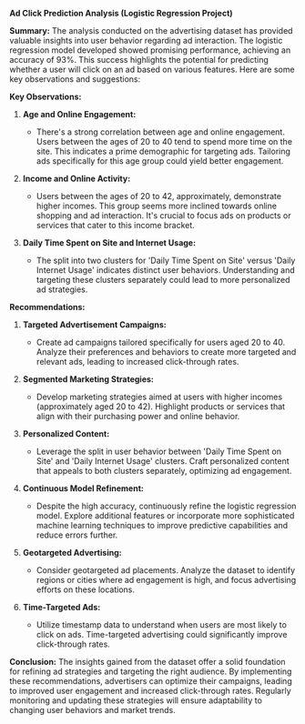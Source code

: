 
**Ad Click Prediction Analysis (Logistic Regression Project)**

**Summary:**
The analysis conducted on the advertising dataset has provided valuable insights into user behavior regarding ad interaction. The logistic regression model developed showed promising performance, achieving an accuracy of 93%. This success highlights the potential for predicting whether a user will click on an ad based on various features. Here are some key observations and suggestions:

**Key Observations:**

1. **Age and Online Engagement:**
   - There's a strong correlation between age and online engagement. Users between the ages of 20 to 40 tend to spend more time on the site. This indicates a prime demographic for targeting ads. Tailoring ads specifically for this age group could yield better engagement.

2. **Income and Online Activity:**
   - Users between the ages of 20 to 42, approximately, demonstrate higher incomes. This group seems more inclined towards online shopping and ad interaction. It's crucial to focus ads on products or services that cater to this income bracket.

3. **Daily Time Spent on Site and Internet Usage:**
   - The split into two clusters for 'Daily Time Spent on Site' versus 'Daily Internet Usage' indicates distinct user behaviors. Understanding and targeting these clusters separately could lead to more personalized ad strategies.

**Recommendations:**

1. **Targeted Advertisement Campaigns:**
   - Create ad campaigns tailored specifically for users aged 20 to 40. Analyze their preferences and behaviors to create more targeted and relevant ads, leading to increased click-through rates.

2. **Segmented Marketing Strategies:**
   - Develop marketing strategies aimed at users with higher incomes (approximately aged 20 to 42). Highlight products or services that align with their purchasing power and online behavior.

3. **Personalized Content:**
   - Leverage the split in user behavior between 'Daily Time Spent on Site' and 'Daily Internet Usage' clusters. Craft personalized content that appeals to both clusters separately, optimizing ad engagement.

4. **Continuous Model Refinement:**
   - Despite the high accuracy, continuously refine the logistic regression model. Explore additional features or incorporate more sophisticated machine learning techniques to improve predictive capabilities and reduce errors further.

5. **Geotargeted Advertising:**
   - Consider geotargeted ad placements. Analyze the dataset to identify regions or cities where ad engagement is high, and focus advertising efforts on these locations.

6. **Time-Targeted Ads:**
   - Utilize timestamp data to understand when users are most likely to click on ads. Time-targeted advertising could significantly improve click-through rates.

**Conclusion:**
The insights gained from the dataset offer a solid foundation for refining ad strategies and targeting the right audience. By implementing these recommendations, advertisers can optimize their campaigns, leading to improved user engagement and increased click-through rates. Regularly monitoring and updating these strategies will ensure adaptability to changing user behaviors and market trends.
